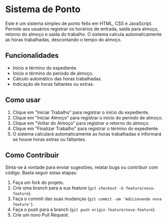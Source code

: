 # Sistema de Ponto

Este é um sistema simples de ponto feito em HTML, CSS e JavaScript. Permite aos usuários registrar os horários de entrada, saída para almoço, retorno do almoço e saída do trabalho. O sistema calcula automaticamente as horas trabalhadas, descontando o tempo do almoço.

## Funcionalidades

- Início e término do expediente.
- Início e término do período de almoço.
- Cálculo automático das horas trabalhadas.
- Indicação de horas faltantes ou extras.

## Como usar

1. Clique em "Iniciar Trabalho" para registrar o início do expediente.
2. Clique em "Iniciar Almoço" para registrar o início do período de almoço.
3. Clique em "Voltar do Almoço" para registrar o retorno do almoço.
4. Clique em "Finalizar Trabalho" para registrar o término do expediente.
5. O sistema calculará automaticamente as horas trabalhadas e informará se houve horas extras ou faltantes.

## Como Contribuir

Sinta-se à vontade para enviar sugestões, relatar bugs ou contribuir com código. Basta seguir estas etapas:

1. Faça um fork do projeto.
2. Crie uma branch para a sua feature (`git checkout -b feature/nova-feature`).
3. Faça o commit das suas mudanças (`git commit -am 'Adicionando nova feature'`).
4. Faça o push para a branch (`git push origin feature/nova-feature`).
5. Crie um novo Pull Request.
